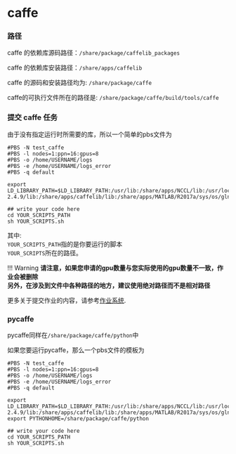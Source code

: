 # caffe

### 路径

caffe 的依赖库源码路径：`/share/package/caffelib_packages` 
 
caffe 的依赖库安装路径：`/share/apps/caffelib`

caffe 的源码和安装路径均为: `/share/package/caffe`

caffe的可执行文件所在的路径是:
`/share/package/caffe/build/tools/caffe`

### 提交 caffe 任务
由于没有指定运行时所需要的库，所以一个简单的pbs文件为
```shell
#PBS -N test_caffe
#PBS -l nodes=1:ppn=16:gpus=8
#PBS -o /home/USERNAME/logs
#PBS -e /home/USERNAME/logs_error
#PBS -q default

export LD_LIBRARY_PATH=$LD_LIBRARY_PATH:/usr/lib:/share/apps/NCCL/lib:/usr/local/cuda/lib64:/share/apps/Opencv-2.4.9/lib:/share/apps/caffelib/lib:/share/apps/MATLAB/R2017a/sys/os/glnxa64

## write your code here
cd YOUR_SCRIPTS_PATH
sh YOUR_SCRIPTS.sh
```

其中:  
`YOUR_SCRIPTS_PATH`指的是你要运行的脚本  
`YOUR_SCRIPTS`所在的路径。

!!! Warning
**请注意，如果您申请的gpu数量与您实际使用的gpu数量不一致，作业会被删除**  
**另外，在涉及到文件中各种路径的地方，建议使用绝对路径而不是相对路径**


更多关于提交作业的内容，请参考[作业系统](../jobs.md).

### pycaffe

pycaffe同样在`/share/package/caffe/python`中

如果您要运行pycaffe，那么一个pbs文件的模板为
```shell
#PBS -N test_caffe
#PBS -l nodes=1:ppn=16:gpus=8
#PBS -o /home/USERNAME/logs
#PBS -e /home/USERNAME/logs_error
#PBS -q default

export LD_LIBRARY_PATH=$LD_LIBRARY_PATH:/usr/lib:/share/apps/NCCL/lib:/usr/local/cuda/lib64:/share/apps/Opencv-2.4.9/lib:/share/apps/caffelib/lib:/share/apps/MATLAB/R2017a/sys/os/glnxa64
export PYTHONHOME=/share/package/caffe/python

## write your code here
cd YOUR_SCRIPTS_PATH
sh YOUR_SCRIPTS.sh
```
